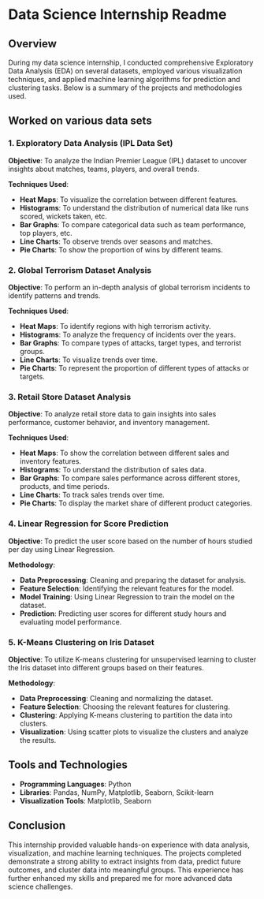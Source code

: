 # Data Science Internship Readme

## Overview
During my data science internship, I conducted comprehensive Exploratory Data Analysis (EDA) on several datasets, employed various visualization techniques, and applied machine learning algorithms for prediction and clustering tasks. Below is a summary of the projects and methodologies used.

## Worked on various data sets

### 1. Exploratory Data Analysis (IPL Data Set)
**Objective**: To analyze the Indian Premier League (IPL) dataset to uncover insights about matches, teams, players, and overall trends.

**Techniques Used**:
- **Heat Maps**: To visualize the correlation between different features.
- **Histograms**: To understand the distribution of numerical data like runs scored, wickets taken, etc.
- **Bar Graphs**: To compare categorical data such as team performance, top players, etc.
- **Line Charts**: To observe trends over seasons and matches.
- **Pie Charts**: To show the proportion of wins by different teams.

### 2. Global Terrorism Dataset Analysis
**Objective**: To perform an in-depth analysis of global terrorism incidents to identify patterns and trends.

**Techniques Used**:
- **Heat Maps**: To identify regions with high terrorism activity.
- **Histograms**: To analyze the frequency of incidents over the years.
- **Bar Graphs**: To compare types of attacks, target types, and terrorist groups.
- **Line Charts**: To visualize trends over time.
- **Pie Charts**: To represent the proportion of different types of attacks or targets.

### 3. Retail Store Dataset Analysis
**Objective**: To analyze retail store data to gain insights into sales performance, customer behavior, and inventory management.

**Techniques Used**:
- **Heat Maps**: To show the correlation between different sales and inventory features.
- **Histograms**: To understand the distribution of sales data.
- **Bar Graphs**: To compare sales performance across different stores, products, and time periods.
- **Line Charts**: To track sales trends over time.
- **Pie Charts**: To display the market share of different product categories.

### 4. Linear Regression for Score Prediction
**Objective**: To predict the user score based on the number of hours studied per day using Linear Regression.

**Methodology**:
- **Data Preprocessing**: Cleaning and preparing the dataset for analysis.
- **Feature Selection**: Identifying the relevant features for the model.
- **Model Training**: Using Linear Regression to train the model on the dataset.
- **Prediction**: Predicting user scores for different study hours and evaluating model performance.

### 5. K-Means Clustering on Iris Dataset
**Objective**: To utilize K-means clustering for unsupervised learning to cluster the Iris dataset into different groups based on their features.

**Methodology**:
- **Data Preprocessing**: Cleaning and normalizing the dataset.
- **Feature Selection**: Choosing the relevant features for clustering.
- **Clustering**: Applying K-means clustering to partition the data into clusters.
- **Visualization**: Using scatter plots to visualize the clusters and analyze the results.

## Tools and Technologies
- **Programming Languages**: Python
- **Libraries**: Pandas, NumPy, Matplotlib, Seaborn, Scikit-learn
- **Visualization Tools**: Matplotlib, Seaborn

## Conclusion
This internship provided valuable hands-on experience with data analysis, visualization, and machine learning techniques. The projects completed demonstrate a strong ability to extract insights from data, predict future outcomes, and cluster data into meaningful groups. This experience has further enhanced my skills and prepared me for more advanced data science challenges.









